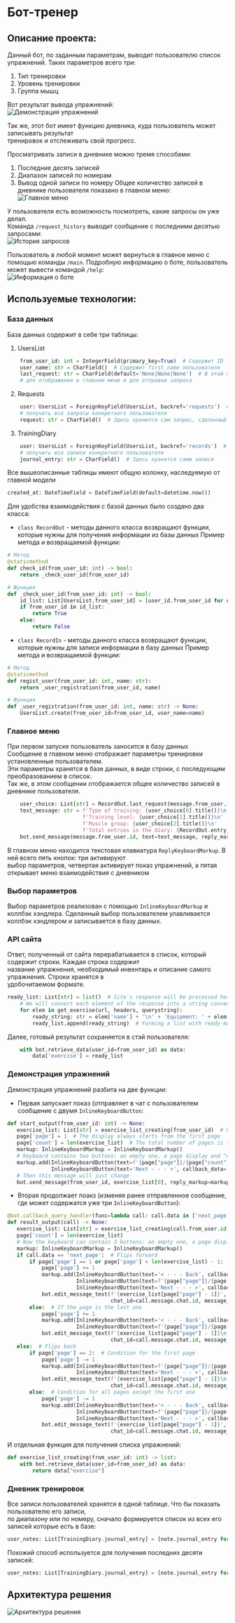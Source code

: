 # Бот-тренер
## Описание проекта:
Данный бот, по заданным параметрам, выводит пользователю список упражнений.
Таких параметров всего три:
1. Тип тренировки
2. Уровень тренировки
3. Группа мышц

Вот результат вывода упражнений:  
![Демонстрация упражнений](pic_for_readme/result_output.png)

Так же, этот бот имеет функцию дневника, куда пользователь может записывать результат  
тренировок и отслеживать свой прогресс.

Просматривать записи в дневнике можно тремя способами:
1. Последние десять записей
2. Диапазон записей по номерам
3. Вывод одной записи по номеру
Общее количество записей в дневнике пользователя показано в главном меню:  
![Главное меню](pic_for_readme/main_menu.png)

У пользователя есть возможность посмотреть, какие запросы он уже делал.  
Команда `/request_history` выводит сообщение с последними десятью запросами:  
![История запросов](pic_for_readme/request_history.png)

Пользователь в любой момент может вернуться в главное меню с помощью команды `/main`.
Подробную информацию о боте, пользователь может вывести командой `/help`:  
![Информация о боте](pic_for_readme/help.png)

## Используемые технологии:
### База данных
База данных содержит в себе три таблицы:
1. UsersList
```python
    from_user_id: int = IntegerField(primary_key=True)  # Содержит ID телеграмма пользователя. Уникальный для всей таблицы
    user_name: str = CharField()  # Содержит first_name пользователя
    last_request: str = CharField(default='None|None|None')  # В этой ячейке хранится выбор параметров пользователя. Используется
    # для отображения в главном меню и для отправки запроса
```
2. Requests
```python
    user: UsersList = ForeignKeyField(UsersList, backref='requests')  # Ключ, ссылающийся на пользователя. По обратной ссылке можно
    # получить все запросы конкретного пользователя
    request: str = CharField()  # Здесь хранится сам запрос, сделанный пользователем
```
3. TrainingDiary
```python
    user: UsersList = ForeignKeyField(UsersList, backref='records')  # Ключ, ссылающийся на пользователя. По обратной ссылке можно
    # получить все записи конкретного пользователя
    journal_entry: str = CharField()  # Здесь хранятся сами записи
```
Все вышеописанные таблицы имеют общую колонку, наследуемую от главной модели
```python
created_at: DateTimeField = DateTimeField(default=datetime.now())
```
Для удобства взаимодействия с базой данных было создано два класса:
- `class RecordOut` - методы данного класса возвращают функции, которые нужны для получения информации из базы данных
Пример метода и возвращаемой функции:
```python
# Метод
@staticmethod
def check_id(from_user_id: int) -> bool:
    return _check_user_id(from_user_id)

# Функция
def _check_user_id(from_user_id: int) -> bool:
    id_list: List[UsersList.from_user_id] = [user_id.from_user_id for user_id in UsersList.select()]
    if from_user_id in id_list:
        return True
    else:
        return False
```
- `class RecordIn` - методы данного класса возвращают функции, которые нужны для записи информации в базу данных
Пример метода и возвращаемой функции:
```python
# Метод
@staticmethod
def regist_user(from_user_id: int, name: str):
    return _user_registration(from_user_id, name)

# Функция
def _user_registration(from_user_id: int, name: str) -> None:
    UsersList.create(from_user_id=from_user_id, user_name=name)
```
### Главное меню
При первом запуске пользователь заносится в базу данных  
Сообщение в главном меню отображает параметры тренировки установленные пользователем.  
Эти параметры хранятся в базе данных, в виде строки, с последующим преобразованием в список.  
Так же, в этом сообщении отображается общее количество записей в дневнике пользователя.
```python
    user_choice: List[str] = RecordOut.last_request(message.from_user.id)
    text_message: str = f'Type of training: {user_choice[0].title()}\n'
                        f'Training level: {user_choice[1].title()}\n'
                        f'Muscle group: {user_choice[2].title()}\n'
                        f'Total entries in the diary: {RecordOut.entry_count(message.from_user.id)}'
    bot.send_message(message.from_user.id, text=text_message, reply_markup=main_markup)
```

В главном меню находится текстовая клавиатура `ReplyKeyboardMarkup`. В ней всего пять кнопок: три активируют  
выбор параметров, четвертая активирует показ упражнений, а пятая открывает меню взаимодействия с дневником

### Выбор параметров
Выбор параметров реализован с помощью `InlineKeyboardMarkup` и коллбэк хэндлера. Сделанный выбор пользователем
улавливается коллбэк хэндлером и записывается в базу данных.

### API сайта
Ответ, полученный от сайта перерабатывается в список, который содержит строки. Каждая строка содержит  
название упражнения, необходимый инвентарь и описание самого упражнения. Строки хранятся в  
удобочитаемом формате.
```python
ready_list: List[str] = list()  # Site`s response will be processed here
    # We will convert each element of the response into a string convenient for output to the user
    for elem in get_exercise(url, headers, querystring):
        ready_string: str = elem['name'] + '\n' + 'Equipment: ' + elem['equipment'] + '\n' + elem['instructions']
        ready_list.append(ready_string)  # Forming a list with ready-made strings
```
Далее, готовый результат сохраняется в стэй пользователя:
```python
    with bot.retrieve_data(user_id=from_user_id) as data:
        data['exercise'] = ready_list
```

### Демонстрация упражнений
Демонстрация упражнений разбита на две функции:
- Первая запускает показ (отправляет в чат с пользователем сообщение с двумя `InlineKeyboardButton`:
 ```python
def start_output(from_user_id: int) -> None:
    exercise_list: List[str] = exercise_list_creating(from_user_id)  # Getting a list of exercises
    page['page'] = 1  # The display always starts from the first page
    page['count'] = len(exercise_list)  # The total number of pages is the total number of exercise
    markup: InlineKeyboardMarkup = InlineKeyboardMarkup()
    # Keyboard contains two buttons: an empty one, a page display and "next"
    markup.add(InlineKeyboardButton(text=f'{page["page"]}/{page["count"]}', callback_data=' '),
               InlineKeyboardButton(text='Next - - - >', callback_data='next_page'))
    # Then this message will just change
    bot.send_message(from_user_id, exercise_list[0], reply_markup=markup)
```
- Вторая продолжает поакз (изменяя ранее отправленное сообщение, где может содержатся уже три `InlineKeyboardButton`):
 ```python
 @bot.callback_query_handler(func=lambda call: call.data in ['next_page', 'back_page'])
def result_output(call) -> None:
    exercise_list: List[str] = exercise_list_creating(call.from_user.id)  # Getting a list of exercises
    page['count'] = len(exercise_list)
    # Now the keyboard can contain 3 buttons: an empty one, a page display, "next" and "back"
    markup: InlineKeyboardMarkup = InlineKeyboardMarkup()
    if call.data == 'next_page':  # Flips forward
        if page['page'] == 1 or page['page'] < len(exercise_list) - 1:  # Condition for all pages except the last one
            page['page'] += 1
            markup.add(InlineKeyboardButton(text='< - - - Back', callback_data='back_page'),
                       InlineKeyboardButton(text=f'{page["page"]}/{page["count"]}', callback_data=' '),
                       InlineKeyboardButton(text='Next - - - >', callback_data='next_page'))
            bot.edit_message_text(f'{exercise_list[page["page"] - 1]}', reply_markup=markup,
                                  chat_id=call.message.chat.id, message_id=call.message.message_id)
        else:  # If the page is the last one
            page['page'] += 1
            markup.add(InlineKeyboardButton(text='< - - - Back', callback_data='back_page'),
                       InlineKeyboardButton(text=f'{page["page"]}/{page["count"]}', callback_data=' '))
            bot.edit_message_text(f'{exercise_list[page["page"] - 1]}\n', reply_markup=markup,
                                  chat_id=call.message.chat.id, message_id=call.message.message_id)
    else:  # Flips back
        if page['page'] == 2:  # Condition for the first page
            page['page'] -= 1
            markup.add(InlineKeyboardButton(text=f'{page["page"]}/{page["count"]}', callback_data=' '),
                       InlineKeyboardButton(text='Next - - - >', callback_data='next_page'))
            bot.edit_message_text(f'{exercise_list[page["page"] - 1]}\n', reply_markup=markup,
                                  chat_id=call.message.chat.id, message_id=call.message.message_id)
        else:  # Condition for all pages except the first one
            page['page'] -= 1
            markup.add(InlineKeyboardButton(text='< - - - Back', callback_data='back_page'),
                       InlineKeyboardButton(text=f'{page["page"]}/{page["count"]}', callback_data=' '),
                       InlineKeyboardButton(text='Next - - - >', callback_data='next_page'))
            bot.edit_message_text(f'{exercise_list[page["page"] - 1]}', reply_markup=markup,
                                  chat_id=call.message.chat.id, message_id=call.message.message_id)

```

И отдельная функция для получения списка упражнений:
```python
def exercise_list_creating(from_user_id: int) -> list:
    with bot.retrieve_data(user_id=from_user_id) as data:
        return data["exercise"]
```

### Дневник тренировок
Все записи пользователей хранятся в одной таблице. Что бы показать пользователю его записи,  
по диапазону или по номеру, сначало формируется список из всех его записей которые есть в базе:
```python
user_notes: List[TrainingDiary.journal_entry] = [note.journal_entry for note in _user.records.order_by(TrainingDiary.id)]
```

Похожий способ используется для получения последних десяти записей:
```python
user_notes: List[TrainingDiary.journal_entry] = [note.journal_entry for note in _user.records.order_by(-TrainingDiary.id).limit(10)]
```

## Архитектура решения
![Архитектура решения](pic_for_readme/solution_architecture.png)
